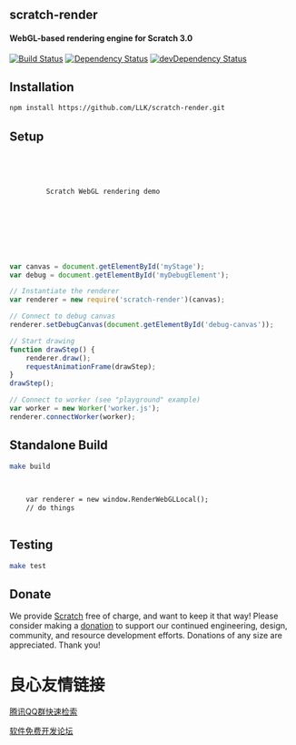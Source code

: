 ## scratch-render
#### WebGL-based rendering engine for Scratch 3.0

[![Build Status](https://travis-ci.org/LLK/scratch-render.svg?branch=develop)](https://travis-ci.org/LLK/scratch-render)
[![Dependency Status](https://david-dm.org/LLK/scratch-render.svg)](https://david-dm.org/LLK/scratch-render)
[![devDependency Status](https://david-dm.org/LLK/scratch-render/dev-status.svg)](https://david-dm.org/LLK/scratch-render#info=devDependencies)

## Installation
```bash
npm install https://github.com/LLK/scratch-render.git
```

## Setup
```html
 
 
     
         
         Scratch WebGL rendering demo 
     

     
          
          
     
 
```

```js
var canvas = document.getElementById('myStage');
var debug = document.getElementById('myDebugElement');

// Instantiate the renderer
var renderer = new require('scratch-render')(canvas);

// Connect to debug canvas
renderer.setDebugCanvas(document.getElementById('debug-canvas'));

// Start drawing
function drawStep() {
    renderer.draw();
    requestAnimationFrame(drawStep);
}
drawStep();

// Connect to worker (see "playground" example)
var worker = new Worker('worker.js');
renderer.connectWorker(worker);
```

## Standalone Build
```bash
make build
```

```html
  
 
    var renderer = new window.RenderWebGLLocal();
    // do things
 
```

## Testing
```bash
make test
```

## Donate
We provide [Scratch](https://scratch.mit.edu) free of charge, and want to keep it that way! Please consider making a [donation](https://secure.donationpay.org/scratchfoundation/) to support our continued engineering, design, community, and resource development efforts. Donations of any size are appreciated. Thank you!


 # 良心友情链接

[腾讯QQ群快速检索](http://u.720life.cn/s/8cf73f7c)

[软件免费开发论坛](http://u.720life.cn/s/bbb01dc0)